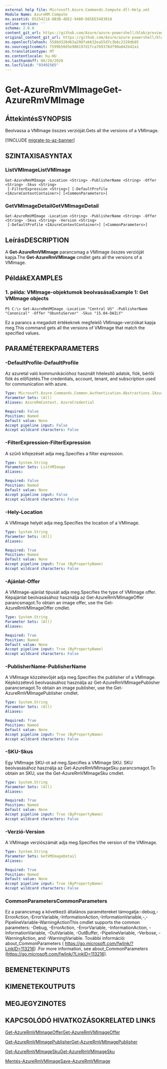 ```yaml
---
external help file: Microsoft.Azure.Commands.Compute.dll-Help.xml
Module Name: AzureRM.Compute
ms.assetid: D5254218-8B3B-4DE2-9480-D65EE5483018
online version: ''
schema: 2.0.0
content_git_url: https://github.com/Azure/azure-powershell/blob/preview/src/ResourceManager/Compute/Stack/Commands.Compute/help/Get-AzureRmVMImage.md
original_content_git_url: https://github.com/Azure/azure-powershell/blob/preview/src/ResourceManager/Compute/Stack/Commands.Compute/help/Get-AzureRmVMImage.md
ms.openlocfilehash: 5588d320d63a298fab632ea55d7c3b6c2220db85
ms.sourcegitcommit: f599b50d5e980197d1fca769378df90a842b42a1
ms.translationtype: MT
ms.contentlocale: hu-HU
ms.lasthandoff: 08/20/2020
ms.locfileid: "93492565"
---
```

# <span data-ttu-id="c00ce-101">Get-AzureRmVMImage</span><span class="sxs-lookup"><span data-stu-id="c00ce-101">Get-AzureRmVMImage</span></span>

## <span data-ttu-id="c00ce-102">Áttekintés</span><span class="sxs-lookup"><span data-stu-id="c00ce-102">SYNOPSIS</span></span>
<span data-ttu-id="c00ce-103">Beolvassa a VMImage összes verzióját.</span><span class="sxs-lookup"><span data-stu-id="c00ce-103">Gets all the versions of a VMImage.</span></span>

[!INCLUDE [migrate-to-az-banner](../../includes/migrate-to-az-banner.md)]

## <span data-ttu-id="c00ce-104">SZINTAXISA</span><span class="sxs-lookup"><span data-stu-id="c00ce-104">SYNTAX</span></span>

### <span data-ttu-id="c00ce-105">ListVMImage</span><span class="sxs-lookup"><span data-stu-id="c00ce-105">ListVMImage</span></span>
```
Get-AzureRmVMImage -Location <String> -PublisherName <String> -Offer <String> -Skus <String>
 [-FilterExpression <String>] [-DefaultProfile <IAzureContextContainer>] [<CommonParameters>]
```

### <span data-ttu-id="c00ce-106">GetVMImageDetail</span><span class="sxs-lookup"><span data-stu-id="c00ce-106">GetVMImageDetail</span></span>
```
Get-AzureRmVMImage -Location <String> -PublisherName <String> -Offer <String> -Skus <String> -Version <String>
 [-DefaultProfile <IAzureContextContainer>] [<CommonParameters>]
```

## <span data-ttu-id="c00ce-107">Leírás</span><span class="sxs-lookup"><span data-stu-id="c00ce-107">DESCRIPTION</span></span>
<span data-ttu-id="c00ce-108">A **Get-AzureRmVMImage** parancsmag a VMImage összes verzióját kapja.</span><span class="sxs-lookup"><span data-stu-id="c00ce-108">The **Get-AzureRmVMImage** cmdlet gets all the versions of a VMImage.</span></span>

## <span data-ttu-id="c00ce-109">Példák</span><span class="sxs-lookup"><span data-stu-id="c00ce-109">EXAMPLES</span></span>

### <span data-ttu-id="c00ce-110">1. példa: VMImage-objektumok beolvasása</span><span class="sxs-lookup"><span data-stu-id="c00ce-110">Example 1: Get VMImage objects</span></span>
```
PS C:\> Get-AzureRmVMImage -Location "Central US" -PublisherName "Canonical" -Offer "UbuntuServer" -Skus "15.04-DAILY"
```

<span data-ttu-id="c00ce-111">Ez a parancs a megadott értékeknek megfelelő VMImage-verziókat kapja meg.</span><span class="sxs-lookup"><span data-stu-id="c00ce-111">This command gets all the versions of VMImage that match the specified values.</span></span>

## <span data-ttu-id="c00ce-112">PARAMÉTEREK</span><span class="sxs-lookup"><span data-stu-id="c00ce-112">PARAMETERS</span></span>

### <span data-ttu-id="c00ce-113">-DefaultProfile</span><span class="sxs-lookup"><span data-stu-id="c00ce-113">-DefaultProfile</span></span>
<span data-ttu-id="c00ce-114">Az azuretal való kommunikációhoz használt hitelesítő adatok, fiók, bérlői fiók és előfizetés.</span><span class="sxs-lookup"><span data-stu-id="c00ce-114">The credentials, account, tenant, and subscription used for communication with azure.</span></span>

```yaml
Type: Microsoft.Azure.Commands.Common.Authentication.Abstractions.IAzureContextContainer
Parameter Sets: (All)
Aliases: AzureRmContext, AzureCredential

Required: False
Position: Named
Default value: None
Accept pipeline input: False
Accept wildcard characters: False
```

### <span data-ttu-id="c00ce-115">-FilterExpression</span><span class="sxs-lookup"><span data-stu-id="c00ce-115">-FilterExpression</span></span>
<span data-ttu-id="c00ce-116">A szűrő kifejezését adja meg.</span><span class="sxs-lookup"><span data-stu-id="c00ce-116">Specifies a filter expression.</span></span>

```yaml
Type: System.String
Parameter Sets: ListVMImage
Aliases: 

Required: False
Position: Named
Default value: None
Accept pipeline input: False
Accept wildcard characters: False
```

### <span data-ttu-id="c00ce-117">-Hely</span><span class="sxs-lookup"><span data-stu-id="c00ce-117">-Location</span></span>
<span data-ttu-id="c00ce-118">A VMImage helyét adja meg.</span><span class="sxs-lookup"><span data-stu-id="c00ce-118">Specifies the location of a VMImage.</span></span>

```yaml
Type: System.String
Parameter Sets: (All)
Aliases: 

Required: True
Position: Named
Default value: None
Accept pipeline input: True (ByPropertyName)
Accept wildcard characters: False
```

### <span data-ttu-id="c00ce-119">-Ajánlat</span><span class="sxs-lookup"><span data-stu-id="c00ce-119">-Offer</span></span>
<span data-ttu-id="c00ce-120">A VMImage-ajánlat típusát adja meg.</span><span class="sxs-lookup"><span data-stu-id="c00ce-120">Specifies the type of VMImage offer.</span></span>
<span data-ttu-id="c00ce-121">Képajánlat beolvasásához használja az Get-AzureRmVMImageOffer parancsmagot.</span><span class="sxs-lookup"><span data-stu-id="c00ce-121">To obtain an image offer, use the Get-AzureRmVMImageOffer cmdlet.</span></span>

```yaml
Type: System.String
Parameter Sets: (All)
Aliases: 

Required: True
Position: Named
Default value: None
Accept pipeline input: True (ByPropertyName)
Accept wildcard characters: False
```

### <span data-ttu-id="c00ce-122">-PublisherName</span><span class="sxs-lookup"><span data-stu-id="c00ce-122">-PublisherName</span></span>
<span data-ttu-id="c00ce-123">A VMImage közzétevőjét adja meg.</span><span class="sxs-lookup"><span data-stu-id="c00ce-123">Specifies the publisher of a VMImage.</span></span>
<span data-ttu-id="c00ce-124">Képközzétevő beolvasásához használja az Get-AzureRmVMImagePublisher parancsmagot.</span><span class="sxs-lookup"><span data-stu-id="c00ce-124">To obtain an image publisher, use the Get-AzureRmVMImagePublisher cmdlet.</span></span>

```yaml
Type: System.String
Parameter Sets: (All)
Aliases: 

Required: True
Position: Named
Default value: None
Accept pipeline input: True (ByPropertyName)
Accept wildcard characters: False
```

### <span data-ttu-id="c00ce-125">-SKU</span><span class="sxs-lookup"><span data-stu-id="c00ce-125">-Skus</span></span>
<span data-ttu-id="c00ce-126">Egy VMImage SKU-ot ad meg.</span><span class="sxs-lookup"><span data-stu-id="c00ce-126">Specifies a VMImage SKU.</span></span>
<span data-ttu-id="c00ce-127">SKU beolvasásához használja az Get-AzureRmVMImageSku parancsmagot.</span><span class="sxs-lookup"><span data-stu-id="c00ce-127">To obtain an SKU, use the Get-AzureRmVMImageSku cmdlet.</span></span>

```yaml
Type: System.String
Parameter Sets: (All)
Aliases: 

Required: True
Position: Named
Default value: None
Accept pipeline input: True (ByPropertyName)
Accept wildcard characters: False
```

### <span data-ttu-id="c00ce-128">-Verzió</span><span class="sxs-lookup"><span data-stu-id="c00ce-128">-Version</span></span>
<span data-ttu-id="c00ce-129">A VMImage verziószámát adja meg.</span><span class="sxs-lookup"><span data-stu-id="c00ce-129">Specifies the version of the VMImage.</span></span>

```yaml
Type: System.String
Parameter Sets: GetVMImageDetail
Aliases: 

Required: True
Position: Named
Default value: None
Accept pipeline input: True (ByPropertyName)
Accept wildcard characters: False
```

### <span data-ttu-id="c00ce-130">CommonParameters</span><span class="sxs-lookup"><span data-stu-id="c00ce-130">CommonParameters</span></span>
<span data-ttu-id="c00ce-131">Ez a parancsmag a következő általános paramétereket támogatja:-debug,-ErrorAction,-ErrorVariable,-InformationAction,-InformationVariable,-,-PipelineVariable-WarningAction</span><span class="sxs-lookup"><span data-stu-id="c00ce-131">This cmdlet supports the common parameters: -Debug, -ErrorAction, -ErrorVariable, -InformationAction, -InformationVariable, -OutVariable, -OutBuffer, -PipelineVariable, -Verbose, -WarningAction, and -WarningVariable.</span></span> <span data-ttu-id="c00ce-132">További információ: about_CommonParameters ( https://go.microsoft.com/fwlink/?LinkID=113216) .</span><span class="sxs-lookup"><span data-stu-id="c00ce-132">For more information, see about_CommonParameters (https://go.microsoft.com/fwlink/?LinkID=113216).</span></span>

## <span data-ttu-id="c00ce-133">BEMENETEK</span><span class="sxs-lookup"><span data-stu-id="c00ce-133">INPUTS</span></span>

## <span data-ttu-id="c00ce-134">KIMENETEK</span><span class="sxs-lookup"><span data-stu-id="c00ce-134">OUTPUTS</span></span>

## <span data-ttu-id="c00ce-135">MEGJEGYZI</span><span class="sxs-lookup"><span data-stu-id="c00ce-135">NOTES</span></span>

## <span data-ttu-id="c00ce-136">KAPCSOLÓDÓ HIVATKOZÁSOK</span><span class="sxs-lookup"><span data-stu-id="c00ce-136">RELATED LINKS</span></span>

[<span data-ttu-id="c00ce-137">Get-AzureRmVMImageOffer</span><span class="sxs-lookup"><span data-stu-id="c00ce-137">Get-AzureRmVMImageOffer</span></span>](./Get-AzureRmVMImageOffer.md)

[<span data-ttu-id="c00ce-138">Get-AzureRmVMImagePublisher</span><span class="sxs-lookup"><span data-stu-id="c00ce-138">Get-AzureRmVMImagePublisher</span></span>](./Get-AzureRmVMImagePublisher.md)

[<span data-ttu-id="c00ce-139">Get-AzureRmVMImageSku</span><span class="sxs-lookup"><span data-stu-id="c00ce-139">Get-AzureRmVMImageSku</span></span>](./Get-AzureRmVMImageSku.md)

[<span data-ttu-id="c00ce-140">Mentés-AzureRmVMImage</span><span class="sxs-lookup"><span data-stu-id="c00ce-140">Save-AzureRmVMImage</span></span>](./Save-AzureRmVMImage.md)



